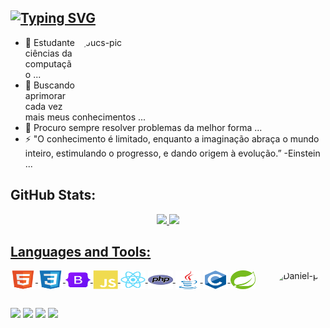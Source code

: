 ## [![Typing SVG](https://readme-typing-svg.herokuapp.com?font=Roboto&size=35&color=ff7aa6&width=550&height=100&lines=Front-End+Developer)](https://git.io/typing-svg)

<div>

  <img align="right" alt="Jucs-pic" height="110" width="400" style="border-radius:50px;" src="https://cdn.discordapp.com/attachments/1128839315410137238/1181719284242718761/juco-hello-more.gif?ex=658214d8&is=656f9fd8&hm=0ffc10b0c2591a5268e4d247ca50b469977372923f86c2b24c8ffb0bd2e8d37c&">

  - 🔭 Estudante ciências da computação ...
  - 🌱 Buscando aprimorar cada vez mais meus conhecimentos ...
  - 👯 Procuro sempre resolver problemas da melhor forma ...
  - ⚡ "O conhecimento é limitado, enquanto a imaginação abraça o mundo inteiro, estimulando o progresso, e dando origem à evolução.” -Einstein ...
</div>

## GitHub Stats:

<div align="center">
  <a href="https://github.com/dev-danielJunio">
  <img height="160em" src="https://github-readme-stats.vercel.app/api?username=dev-danielJunio&show_icons=true&theme=dracula&include_all_commits=true&count_private=true"/>
  <img height="160em" src="https://github-readme-stats.vercel.app/api/top-langs/?username=dev-danielJunio&layout=compact&langs_count=7&theme=dracula"/>
</div> 

 ## Languages and Tools:
 <div>
  <img align="center" alt="Daniel-HTML" height="30" width="40" src="https://raw.githubusercontent.com/devicons/devicon/master/icons/html5/html5-original.svg">
  <img align="center" alt="Daniel-CSS" height="30" width="40" src="https://raw.githubusercontent.com/devicons/devicon/master/icons/css3/css3-original.svg">
     <img align="center" alt="Daniel-bootstrap" height="30" width="40" src="https://raw.githubusercontent.com/devicons/devicon/master/icons/bootstrap/bootstrap-original.svg">
  <img align="center" alt="Daniel-Js" height="30" width="40" src="https://raw.githubusercontent.com/devicons/devicon/master/icons/javascript/javascript-plain.svg">
     <img align="center" alt="Daniel-react" height="30" width="40" src="https://raw.githubusercontent.com/devicons/devicon/master/icons/react/react-original.svg">
  <img align="center" alt="Daniel-PHP" height="30" width="40" src="https://raw.githubusercontent.com/devicons/devicon/master/icons/php/php-original.svg">
  <img align="center" alt="Daniel-Java" height="30" width="40" src="https://raw.githubusercontent.com/devicons/devicon/master/icons/java/java-original.svg">
  <img align="center" alt="Daniel-C" height="30" width="40" src="https://raw.githubusercontent.com/devicons/devicon/master/icons/c/c-original.svg">
  <img align="center" alt="Daniel-Spring" height="30" width="40" src="https://raw.githubusercontent.com/devicons/devicon/master/icons/spring/spring-original.svg">
  <img align="right" alt="Daniel-pic" height="150" style="border-radius:80px;" src="https://i.pinimg.com/564x/e4/04/a8/e404a81802c19509896dce66da0e0d26.jpg">
</div>

  ##
  
  <div>
  <a href="https://www.instagram.com/dahn_.4/" target="_blank"><img src="https://img.shields.io/badge/-Instagram-%23E4405F?style=for-the-badge&logo=instagram&logoColor=white" target="_blank"></a> 
  <a href = "mailto:"devs.danieljunio@gmail.com"><img src="https://img.shields.io/badge/-Gmail-%23333?style=for-the-badge&logo=gmail&logoColor=white" target="_blank"></a>
    <a href="https://wa.me/5562981612304" target="_blank"><img src="https://img.shields.io/badge/WhatsApp-25D366?style=for-the-badge&logo=whatsapp&logoColor=white" target="_blank"></a> 
  <a href="https://www.linkedin.com/in/daniel-junio-7a029a259/" target="_blank"><img src="https://img.shields.io/badge/-LinkedIn-%230077B5?style=for-the-badge&logo=linkedin&logoColor=white" target="_blank"></a> 
  </div>


